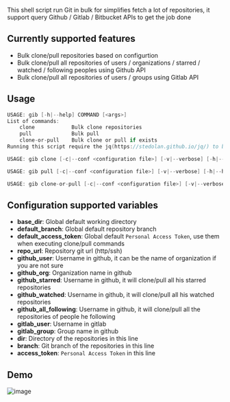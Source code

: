 This shell script run Git in bulk for simplifies fetch a lot of repositories, it support query Github / Gitlab / Bitbucket APIs to get the job done

Currently supported features
------------------------------

* Bulk clone/pull repositories based on configurtion
* Bulk clone/pull all repositories of users / organizations / starred / watched / following peoples using Github API
* Bulk clone/pull all repositories of users / groups using Gitlab API

Usage
------

```c
USAGE: gib [-h|--help] COMMAND [<args>]
List of commands:
    clone            Bulk clone repositories
    pull             Bulk pull
    clone-or-pull    Bulk clone or pull if exists
Running this script require the jq(https://stedolan.github.io/jq/) to be installed in the system.
```

```c
USAGE: gib clone [-c|--conf <configuration file>] [-v|--verbose] [-h|--help]
```

```c
USAGE: gib pull [-c|--conf <configuration file>] [-v|--verbose] [-h|--help]
```

```c
USAGE: gib clone-or-pull [-c|--conf <configuration file>] [-v|--verbose] [-h|--help]
```

Configuration supported variables
---------------------------------

* **base_dir**: Global default working directory
* **default_branch**: Global default repository branch
* **default_access_token**: Global default `Personal Access Token`, use them when executing clone/pull commands
* **repo_url**: Repository git url (http/ssh)
* **github_user**: Username in github, it can be the name of organization if you are not sure
* **github_org**: Organization name in github
* **github_starred**: Username in github, it will clone/pull all his starred repositories
* **github_watched**: Username in github, it will clone/pull all his watched repositories
* **github_all_following**: Username in github, it will clone/pull all the repositories of people he following
* **gitlab_user**: Username in gitlab
* **gitlab_group**: Group name in github
* **dir**: Directory of the repositories in this line
* **branch**: Git branch of the repositories in this line
* **access_token**: `Personal Access Token` in this line

Demo
----

![image](https://github.com/wangrenjun/gib/raw/master/screenshots/demo.png)
